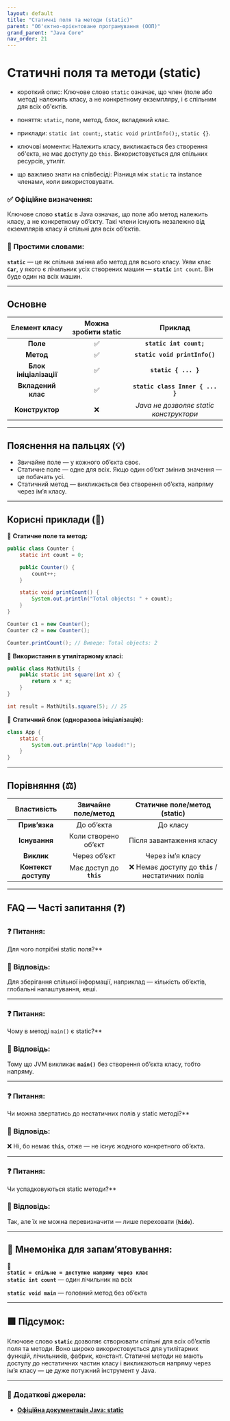 ```yaml
---
layout: default
title: "Статичні поля та методи (static)"
parent: "Об'єктно-орієнтоване програмування (ООП)"
grand_parent: "Java Core"
nav_order: 21
---
```


# Статичні поля та методи (static)

* короткий опис: Ключове слово `static` означає, що член (поле або метод) належить класу, а не конкретному екземпляру, і є спільним для всіх об'єктів.

* поняття: `static`, поле, метод, блок, вкладений клас.

* приклади: `static int count;`, `static void printInfo();`, `static {}`.

* ключові моменти: Належить класу, викликається без створення об'єкта, не має доступу до `this`. Використовується для спільних ресурсів, утиліт.

* що важливо знати на співбесіді: Різниця між `static` та instance членами, коли використовувати.

### **✅ Офіційне визначення:**

Ключове слово **`static`** в Java означає, що поле або метод належить класу, а не конкретному об’єкту. Такі члени існують незалежно від екземплярів класу й спільні для всіх об’єктів.

### **🧠 Простими словами:**

**`static`** — це як спільна змінна або метод для всього класу. Уяви клас **`Car`**, у якого є лічильник усіх створених машин — **`static`** `int count`. Він буде один на всіх машин.

---

## **Основне**

| Елемент класу | Можна зробити static | Приклад |
| :---: | :---: | :---: |
| **Поле** | ✅ | **`static int count;`** |
| **Метод** | ✅ | **`static void printInfo()`** |
| **Блок ініціалізації** | ✅ | **`static { ... }`** |
| **Вкладений клас** | ✅ | **`static class Inner { ... }`** |
| **Конструктор** | ❌ | *Java не дозволяє static конструктори* |

---

## **Пояснення на пальцях (💡)**

* Звичайне поле — у кожного об’єкта своє.
* Статичне поле — одне для всіх. Якщо один об’єкт змінив значення — це побачать усі.
* Статичний метод — викликається без створення об’єкта, напряму через ім’я класу.

---

## **Корисні приклади (🧪)**

🔹 **Статичне поле та метод:**

```java
public class Counter {
    static int count = 0;

    public Counter() {
        count++;
    }

    static void printCount() {
        System.out.println("Total objects: " + count);
    }
}

Counter c1 = new Counter();
Counter c2 = new Counter();

Counter.printCount(); // Виведе: Total objects: 2
```

🔹 **Використання в утилітарному класі:**

```java
public class MathUtils {
    public static int square(int x) {
        return x * x;
    }
}

int result = MathUtils.square(5); // 25
```

🔹 **Статичний блок (одноразова ініціалізація):**

```java
class App {
    static {
        System.out.println("App loaded!");
    }
}
```

---

## **Порівняння (⚖️)**

| Властивість | Звичайне поле/метод | Статичне поле/метод (static) |
| :---: | :---: | :---: |
| **Прив’язка** | До об’єкта | До класу |
| **Існування** | Коли створено об’єкт | Після завантаження класу |
| **Виклик** | Через об’єкт | Через ім’я класу |
| **Контекст доступу** | Має доступ до **`this`** | ❌ Немає доступу до **`this`** / нестатичних полів |

---

## **FAQ — Часті запитання (❓)**

### **❓ Питання:**

 Для чого потрібні static поля?**

### **💬 Відповідь:**

Для зберігання спільної інформації, наприклад — кількість об’єктів, глобальні налаштування, кеші.

---

### **❓ Питання:**

 Чому в методі `main()` є static?**

### **💬 Відповідь:**

Тому що JVM викликає **`main()`** без створення об’єкта класу, тобто напряму.

---

### **❓ Питання:**

 Чи можна звертатись до нестатичних полів у static методі?**

### **💬 Відповідь:**

❌ Ні, бо немає **`this`**, отже — не існує жодного конкретного об’єкта.

---

### **❓ Питання:**

 Чи успадковуються static методи?**

### **💬 Відповідь:**

Так, але їх не можна перевизначити — лише переховати (**`hide`**).

---

## **🧠 Мнемоніка для запам’ятовування:**

📘  
**`static = спільне = доступне напряму через клас`**  
**`static int count`** — один лічильник на всіх

**`static void main`** — головний метод без об’єкта

---

## **🟩 Підсумок:**

Ключове слово **`static`** дозволяє створювати спільні для всіх об’єктів поля та методи. Воно широко використовується для утилітарних функцій, лічильників, фабрик, констант. Статичні методи не мають доступу до нестатичних частин класу і викликаються напряму через ім’я класу — це дуже потужний інструмент у Java.

---

### **🔗 Додаткові джерела:**

* [**Офіційна документація Java: static**](https://docs.oracle.com/javase/tutorial/java/javaOO/classvars.html)
